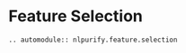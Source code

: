 # Feature Selection

<div align = "justify">

```{eval-rst}
.. automodule:: nlpurify.feature.selection
```

</div>
